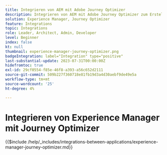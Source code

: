 ```yaml
---
title: Integrieren von AEM mit Adobe Journey Optimizer
description: Integrieren von AEM mit Adobe Journey Optimizer zum Erstellen und Verwalten von Kunden-Journey.
solution: Experience Manager, Journey Optimizer
feature: Integrations
topic: Integrations
role: Leader, Architect, Admin, Developer
level: Beginner
index: false
kt: null
thumbnail: experience-manager-journey-optimizer.png
badgeIntegration: label="Integration" type="positive"
last-substantial-update: 2023-07-31T00:00:00Z
hidefromtoc: true
exl-id: 29cf0554-f85e-46f8-a393-a56c652d2111
source-git-commit: 509b227f360718e81fb19d3a4d30aebf9de49e5a
workflow-type: tm+mt
source-wordcount: '25'
ht-degree: 4%

---
```


# Integrieren von Experience Manager mit Journey Optimizer

{{$include /help/_includes/integrations-between-applications/experience-manager-journey-optimizer.md}}
